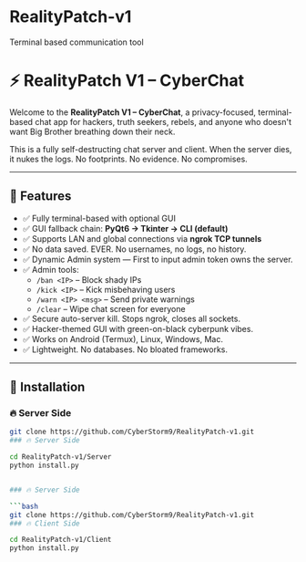 # RealityPatch-v1
Terminal based communication tool 
# ⚡ RealityPatch V1 – CyberChat  

Welcome to the **RealityPatch V1 – CyberChat**, a privacy-focused, terminal-based chat app for hackers, truth seekers, rebels, and anyone who doesn't want Big Brother breathing down their neck.  

This is a fully self-destructing chat server and client. When the server dies, it nukes the logs. No footprints. No evidence. No compromises.  

---

## 🧠 Features  

- ✅ Fully terminal-based with optional GUI  
- ✅ GUI fallback chain: **PyQt6 → Tkinter → CLI (default)**  
- ✅ Supports LAN and global connections via **ngrok TCP tunnels**  
- ✅ No data saved. EVER. No usernames, no logs, no history.  
- ✅ Dynamic Admin system — First to input admin token owns the server.  
- ✅ Admin tools:  
  - `/ban <IP>` – Block shady IPs  
  - `/kick <IP>` – Kick misbehaving users  
  - `/warn <IP> <msg>` – Send private warnings  
  - `/clear` – Wipe chat screen for everyone  
- ✅ Secure auto-server kill. Stops ngrok, closes all sockets.  
- ✅ Hacker-themed GUI with green-on-black cyberpunk vibes.  
- ✅ Works on Android (Termux), Linux, Windows, Mac.  
- ✅ Lightweight. No databases. No bloated frameworks.  

---

## 🚀 Installation  

### 🔥 Server Side  

```bash
git clone https://github.com/CyberStorm9/RealityPatch-v1.git
### 🔥 Server Side  

cd RealityPatch-v1/Server
python install.py


### 🔥 Server Side  

```bash
git clone https://github.com/CyberStorm9/RealityPatch-v1.git
### 🔥 Client Side  

cd RealityPatch-v1/Client 
python install.py